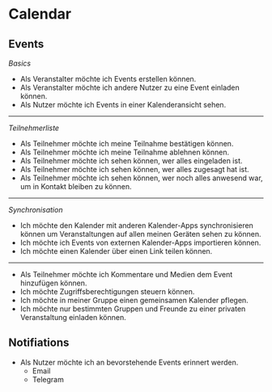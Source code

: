 # Calendar

## Events

*Basics*

* Als Veranstalter möchte ich Events erstellen können.
* Als Veranstalter möchte ich andere Nutzer zu eine Event einladen können.
* Als Nutzer möchte ich Events in einer Kalenderansicht sehen.

----

*Teilnehmerliste*

* Als Teilnehmer möchte ich meine Teilnahme bestätigen können.
* Als Teilnehmer möchte ich meine Teilnahme ablehnen können.
* Als Teilnehmer möchte ich sehen können, wer alles eingeladen ist.
* Als Teilnehmer möchte ich sehen können, wer alles zugesagt hat ist.
* Als Teilnehmer möchte ich sehen können, wer noch alles anwesend war, um in Kontakt bleiben zu können.

----

*Synchronisation*

* Ich möchte den Kalender mit anderen Kalender-Apps synchronisieren können um Veranstaltungen auf allen meinen Geräten sehen zu können.
* Ich möchte ich Events von externen Kalender-Apps importieren können.
* Ich möchte einen Kalender über einen Link teilen können.

----

* Als Teilnehmer möchte ich Kommentare und Medien dem Event hinzufügen können.
* Ich möchte Zugriffsberechtigungen steuern können.
* Ich möchte in meiner Gruppe einen gemeinsamen Kalender pflegen.
* Ich möchte nur bestimmten Gruppen und Freunde zu einer privaten Veranstaltung einladen können.


## Notifiations

* Als Nutzer möchte ich an bevorstehende Events erinnert werden.
  * Email
  * Telegram
